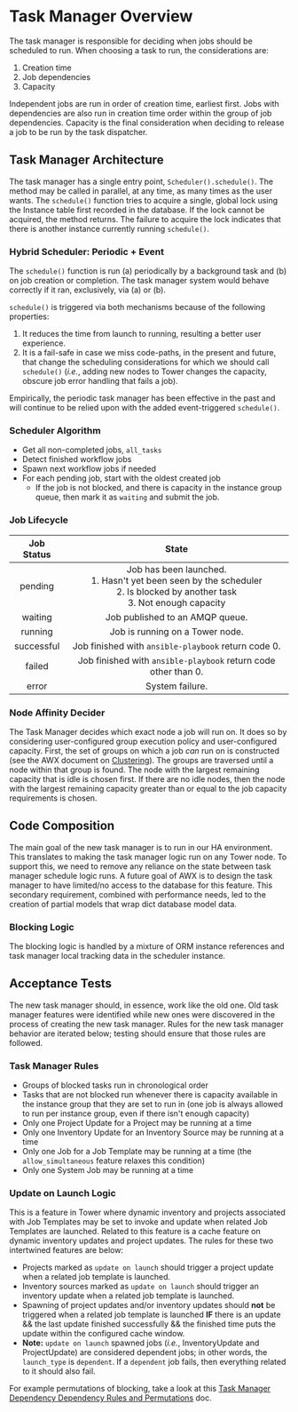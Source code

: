 # Task Manager Overview

The task manager is responsible for deciding when jobs should be scheduled to run. When choosing a task to run, the considerations are:
1. Creation time
2. Job dependencies
3. Capacity

Independent jobs are run in order of creation time, earliest first. Jobs with dependencies are also run in creation time order within the group of job dependencies. Capacity is the final consideration when deciding to release a job to be run by the task dispatcher.

## Task Manager Architecture

The task manager has a single entry point, `Scheduler().schedule()`. The method may be called in parallel, at any time, as many times as the user wants. The `schedule()` function tries to acquire a single, global lock using the Instance table first recorded in the database. If the lock cannot be acquired, the method returns. The failure to acquire the lock indicates that there is another instance currently running `schedule()`.

### Hybrid Scheduler: Periodic + Event
The `schedule()` function is run (a) periodically by a background task and (b) on job creation or completion. The task manager system would behave correctly if it ran, exclusively, via (a) or (b).

`schedule()` is triggered via both mechanisms because of the following properties:
1. It reduces the time from launch to running, resulting a better user experience.
2. It is a fail-safe in case we miss code-paths, in the present and future, that change the scheduling considerations for which we should call `schedule()` (_i.e._, adding new nodes to Tower changes the capacity, obscure job error handling that fails a job).

Empirically, the periodic task manager has been effective in the past and will continue to be relied upon with the added event-triggered `schedule()`.

### Scheduler Algorithm

 * Get all non-completed jobs, `all_tasks`
 * Detect finished workflow jobs
 * Spawn next workflow jobs if needed
 * For each pending job, start with the oldest created job
   * If the job is not blocked, and there is capacity in the instance group queue, then mark it as `waiting` and submit the job.


### Job Lifecycle

| Job Status |                                                       State                                                      |
|:----------:|:------------------------------------------------------------------------------------------------------------------:|
| pending    | Job has been launched.  <br>1. Hasn't yet been seen by the scheduler <br>2. Is blocked by another task <br>3. Not enough capacity |
| waiting    | Job published to an AMQP queue.
| running    | Job is running on a Tower node.
| successful | Job finished with `ansible-playbook` return code 0.                                                                  |
| failed     | Job finished with `ansible-playbook` return code other than 0.                                                       |
| error      | System failure.                                                                                                    |


### Node Affinity Decider

The Task Manager decides which exact node a job will run on. It does so by considering user-configured group execution policy and user-configured capacity. First, the set of groups on which a job _can_ run on is constructed (see the AWX document on [Clustering](https://github.com/ansible/awx/blob/devel/docs/clustering.md)). The groups are traversed until a node within that group is found. The node with the largest remaining capacity that is idle is chosen first. If there are no idle nodes, then the node with the largest remaining capacity greater than or equal to the job capacity requirements is chosen.


## Code Composition

The main goal of the new task manager is to run in our HA environment. This translates to making the task manager logic run on any Tower node. To support this, we need to remove any reliance on the state between task manager schedule logic runs. A future goal of AWX is to design the task manager to have limited/no access to the database for this feature. This secondary requirement, combined with performance needs, led to the creation of partial models that wrap dict database model data.


### Blocking Logic

The blocking logic is handled by a mixture of ORM instance references and task manager local tracking data in the scheduler instance.


## Acceptance Tests

The new task manager should, in essence, work like the old one. Old task manager features were identified while new ones were discovered in the process of creating the new task manager. Rules for the new task manager behavior are iterated below; testing should ensure that those rules are followed.


### Task Manager Rules

* Groups of blocked tasks run in chronological order
* Tasks that are not blocked run whenever there is capacity available in the instance group that they are set to run in (one job is always allowed to run per instance group, even if there isn't enough capacity)
* Only one Project Update for a Project may be running at a time
* Only one Inventory Update for an Inventory Source may be running at a time
* Only one Job for a Job Template may be running at a time (the `allow_simultaneous` feature relaxes this condition)
* Only one System Job may be running at a time


### Update on Launch Logic

This is a feature in Tower where dynamic inventory and projects associated with Job Templates may be set to invoke and update when related Job Templates are launched. Related to this feature is a cache feature on dynamic inventory updates and project updates. The rules for these two intertwined features are below:

* Projects marked as `update on launch` should trigger a project update when a related job template is launched.
* Inventory sources marked as `update on launch` should trigger an inventory update when a related job template is launched.
* Spawning of project updates and/or inventory updates should **not** be triggered when a related job template is launched **IF** there is an update && the last update finished successfully && the finished time puts the update within the configured cache window.
* **Note:** `update on launch` spawned jobs (_i.e._, InventoryUpdate and ProjectUpdate) are considered dependent jobs; in other words, the `launch_type` is `dependent`. If a `dependent` job fails, then everything related to it should also fail.

For example permutations of blocking, take a look at this [Task Manager Dependency Dependency Rules and Permutations](https://docs.google.com/a/redhat.com/document/d/1AOvKiTMSV0A2RHykHW66BZKBuaJ_l0SJ-VbMwvu-5Gk/edit?usp=sharing) doc.
